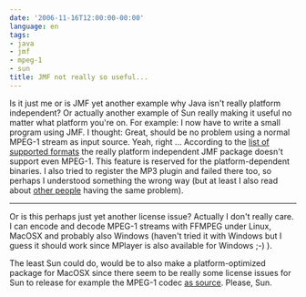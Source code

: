 ```yaml
---
date: '2006-11-16T12:00:00-00:00'
language: en
tags:
- java
- jmf
- mpeg-1
- sun
title: JMF not really so useful...
---
```



Is it just me or is JMF yet another example why Java isn't really platform independent? Or actually another example of Sun really making it useful no matter what platform you're on. For example: I now have to write a small program using JMF. I thought: Great, should be no problem using a normal MPEG-1 stream as input source. Yeah, right ... According to the [list of supported formats](http://java.sun.com/products/java-media/jmf/2.1.1/formats.html) the really platform independent JMF package doesn't support even MPEG-1. This feature is reserved for the platform-dependent binaries. I also tried to register the MP3 plugin and failed there too, so perhaps I understood something the wrong way (but at least I also read about [other people](http://weblogs.java.net/blog/jonathansimon/archive/2004/11/suns_mp3_plugin.html) having the same problem).

-------------------------------



Or is this perhaps just yet another license issue? Actually I don't really care. I can encode and decode MPEG-1 streams with FFMPEG under Linux, MacOSX and probably also Windows (haven't tried it with Windows but I guess it should work since MPlayer is also available for Windows ;-) ). 

The least Sun could do, would be to also make a platform-optimized package for MacOSX since there seem to be really some license issues for Sun to release for example the MPEG-1 codec [as source](http://www.sun.com/software/communitysource/jmf/download.xml). Please, Sun.